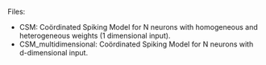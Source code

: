 Files: 
* CSM: Coördinated Spiking Model for N neurons with homogeneous and heterogeneous weights (1 dimensional input).
* CSM_multidimensional: Coördinated Spiking Model for N neurons with d-dimensional input.
